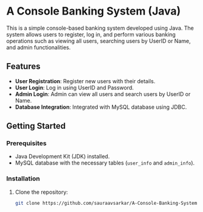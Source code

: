 # A Console Banking System (Java)

This is a simple console-based banking system developed using Java. The system allows users to register, log in, and perform various banking operations such as viewing all users, searching users by UserID or Name, and admin functionalities.

## Features

- **User Registration**: Register new users with their details.
- **User Login**: Log in using UserID and Password.
- **Admin Login**: Admin can view all users and search users by UserID or Name.
- **Database Integration**: Integrated with MySQL database using JDBC.

## Getting Started

### Prerequisites

- Java Development Kit (JDK) installed.
- MySQL database with the necessary tables (`user_info` and `admin_info`).

### Installation

1. Clone the repository:

   ```bash
   git clone https://github.com/sauraavsarkar/A-Console-Banking-System-use-java.git
